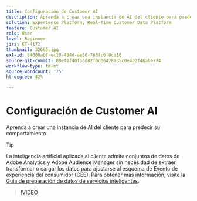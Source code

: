 ```yaml
---
title: Configuración de Customer AI
description: Aprenda a crear una instancia de AI del cliente para predecir su comportamiento.
solution: Experience Platform, Real-Time Customer Data Platform
feature: Customer AI
role: User
level: Beginner
jira: KT-4172
thumbnail: 32665.jpg
exl-id: 84600a0f-ec10-484d-ae36-766fc6f8ca16
source-git-commit: 00ef0f40fb3d82f0c06428a35c0e402f46ab6774
workflow-type: tm+mt
source-wordcount: '75'
ht-degree: 42%

---
```


# Configuración de Customer AI

Aprenda a crear una instancia de AI del cliente para predecir su comportamiento.

>[!TIP]
>
>La inteligencia artificial aplicada al cliente admite conjuntos de datos de Adobe Analytics y Adobe Audience Manager sin necesidad de extraer, transformar o cargar los datos para ajustarse al esquema de Evento de experiencia del consumidor (CEE). Para obtener más información, visite la [Guía de preparación de datos de servicios inteligentes](https://experienceleague.adobe.com/docs/experience-platform/intelligent-services/data-preparation.html).

>[!VIDEO](https://video.tv.adobe.com/v/32665?learn=on)
